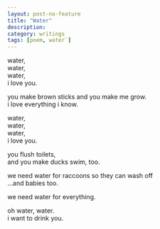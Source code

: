 ```yaml
---
layout: post-no-feature
title: "Water"
description:
category: writings
tags: [poem, water`]
---
```


water,  
water,  
water,  
i love you.

you make brown sticks and you make me grow.  
i love everything i know.

water,  
water,  
water,  
i love you.

you flush toilets,  
and you make ducks swim, too.  

we need water for raccoons so they can wash off  
...and babies too.

we need water for everything.

oh water, water.  
i want to drink you.

